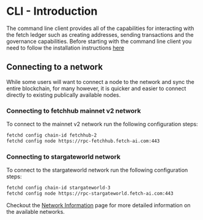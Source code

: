 # CLI - Introduction

The command line client provides all of the capabilities for interacting with the fetch ledger such as creating addresses, sending transactions and the governance capabilities. Before starting with the command line client you need to follow the installation instructions [here](building.md)

## Connecting to a network

While some users will want to connect a node to the network and sync the entire blockchain, for many however, it is quicker and easier to connect directly to existing publically available nodes.

### Connecting to fetchhub mainnet v2 network

To connect to the mainnet v2 network run the following configuration steps:

```bash
fetchd config chain-id fetchhub-2
fetchd config node https://rpc-fetchhub.fetch-ai.com:443
```

### Connecting to stargateworld network

To connect to the stargateworld network run the following configuration steps:

```bash
fetchd config chain-id stargateworld-3
fetchd config node https://rpc-stargateworld.fetch-ai.com:443
```

Checkout the [Network Information](../networks/) page for more detailed information on the available networks.
